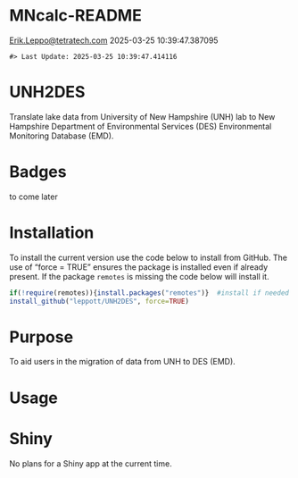 MNcalc-README
================
<Erik.Leppo@tetratech.com>
2025-03-25 10:39:47.387095

<!-- README.md is generated from README.Rmd. Please edit that file -->

    #> Last Update: 2025-03-25 10:39:47.414116

# UNH2DES

Translate lake data from University of New Hampshire (UNH) lab to New
Hampshire Department of Environmental Services (DES) Environmental
Monitoring Database (EMD).

# Badges

to come later

# Installation

To install the current version use the code below to install from
GitHub. The use of “force = TRUE” ensures the package is installed even
if already present. If the package `remotes` is missing the code below
will install it.

``` r
if(!require(remotes)){install.packages("remotes")}  #install if needed
install_github("leppott/UNH2DES", force=TRUE)
```

# Purpose

To aid users in the migration of data from UNH to DES (EMD).

# Usage

# Shiny

No plans for a Shiny app at the current time.

